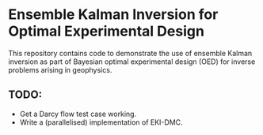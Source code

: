 # Ensemble Kalman Inversion for Optimal Experimental Design

This repository contains code to demonstrate the use of ensemble Kalman inversion as part of Bayesian optimal experimental design (OED) for inverse problems arising in geophysics.

## TODO:
 - Get a Darcy flow test case working.
 - Write a (parallelised) implementation of EKI-DMC.